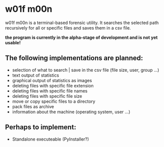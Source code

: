 # w01f m00n

w01f m00n is a terminal-based forensic utility. It searches the selected 
path recursively for all or specific files and saves them in a csv file.

**the program is currently in the alpha-stage of development and is not 
yet usable!**

## The following implementations are planned:
* selection of what to search | save in the csv file (file size, user, group ...)
* text output of statistics
* graphical output of statistics as images
* deleting files with specific file extension
* deleting files with specific file names
* deleting files with specific file size
* move or copy specific files to a directory
* pack files as archive
* information about the machine (operating system, user ...)

## Perhaps to implement:
* Standalone executeable (PyInstaller?)
